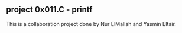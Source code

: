 ## project 0x011.C - printf ##

This is a collaboration project done by Nur ElMallah and Yasmin Eltair.  
